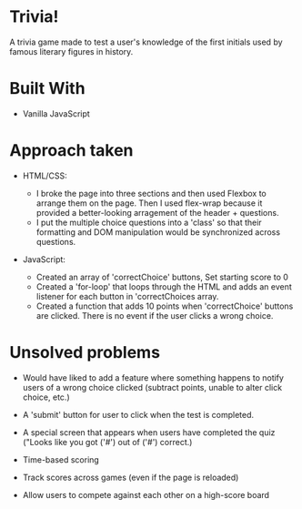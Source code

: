 # Trivia!
A trivia game made to test a user's knowledge of the first initials used by famous literary figures in history.  



# Built With
* Vanilla JavaScript 


# Approach taken 
* HTML/CSS: 
    - I broke the page into three sections and then used Flexbox to arrange them on the page. Then I used flex-wrap because it provided a better-looking arragement of the header + questions.
    - I put the multiple choice questions into a 'class' so that their formatting and DOM manipulation would be synchronized across questions. 

* JavaScript: 
    - Created an array of 'correctChoice' buttons, Set starting score to 0  
    - Created a 'for-loop' that loops through the HTML and adds an event listener for each button in 'correctChoices array. 
    - Created a function that adds 10 points when 'correctChoice' buttons are clicked. There is no event if the user clicks a wrong choice. 


# Unsolved problems 
- Would have liked to add a feature where something happens to notify users of a wrong choice clicked (subtract points, unable to alter click choice, etc.)

- A 'submit' button for user to click when the test is completed. 

- A special screen that appears when users have completed the quiz ("Looks like you got ('#') out of ('#') correct.)

- Time-based scoring

- Track scores across games (even if the page is reloaded)

- Allow users to compete against each other on a high-score board
